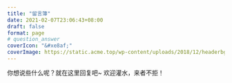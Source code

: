 ```yaml
---
title: "留言簿"
date: 2021-02-07T23:06:43+08:00
draft: false
format: page
# question_answer
coverIcon: "&#xe8af;"
coverImage: https://static.acme.top/wp-content/uploads/2018/12/headerbg_guestbook.jpg
---
```


你想说些什么呢？就在这里回复吧~ 欢迎灌水，来者不拒！ 
